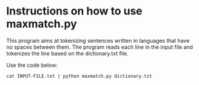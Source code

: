 # Instructions on how to use maxmatch.py

This program aims at tokenizing sentences written in languages that have no spaces between them. The program reads each line in the input file and tokenizes the line based on the dictionary.txt file.

Use the code below:
```
cat INPUT-FILE.txt | python maxmatch.py dictionary.txt
```
